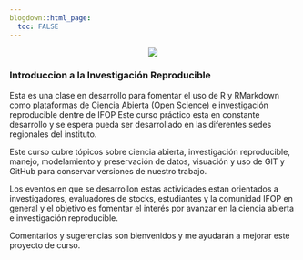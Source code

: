 ```yaml
---
blogdown::html_page:
  toc: FALSE
---
```


<p align="center">
  <img src="/images/Logo_Ifop.png">
</p>


### Introduccion a la Investigación Reproducible

Esta es una clase en desarrollo para fomentar el uso de R y RMarkdown como plataformas de Ciencia Abierta (Open Science) e investigación reproducible dentre de IFOP Este curso práctico esta en constante desarrollo y se espera pueda ser desarrollado en las diferentes sedes regionales del instituto.

Este curso cubre tópicos sobre ciencia abierta, investigación reproducible, manejo, modelamiento y preservación de datos, visuación y uso de GIT y GitHub para conservar versiones de nuestro trabajo.

Los eventos en que se desarrollon estas actividades estan orientados a investigadores, evaluadores de stocks, estudiantes y la comunidad IFOP en general y el objetivo es fomentar el interés por avanzar en la ciencia abierta e investigación reproducible.

Comentarios y sugerencias son bienvenidos y me ayudarán a mejorar este proyecto de curso.